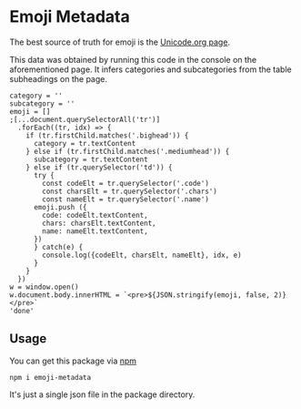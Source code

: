 # Emoji Metadata

The best source of truth for emoji is the [Unicode.org page](https://unicode.org/emoji/charts/full-emoji-list.html).

This data was obtained by running this code in the console on the aforementioned page. It infers categories and subcategories from the table subheadings on the page.

```
category = ''
subcategory = ''
emoji = []
;[...document.querySelectorAll('tr')]
  .forEach((tr, idx) => {
    if (tr.firstChild.matches('.bighead')) {
      category = tr.textContent
    } else if (tr.firstChild.matches('.mediumhead')) {
      subcategory = tr.textContent
    } else if (tr.querySelector('td')) {
      try {
        const codeElt = tr.querySelector('.code')
        const charsElt = tr.querySelector('.chars')
        const nameElt = tr.querySelector('.name')
      emoji.push ({
        code: codeElt.textContent,
        chars: charsElt.textContent,
        name: nameElt.textContent,
      })
      } catch(e) {
        console.log({codeElt, charsElt, nameElt}, idx, e)
      }
    }
  })
w = window.open()
w.document.body.innerHTML = `<pre>${JSON.stringify(emoji, false, 2)}</pre>`
'done'
```

## Usage

You can get this package via [npm](https://www.npmjs.com/package/emoji-metadata) 

    npm i emoji-metadata

It's just a single json file in the package directory.
